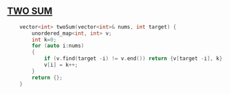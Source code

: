 ## [TWO SUM](https://leetcode.com/problems/two-sum/)
```cpp
    vector<int> twoSum(vector<int>& nums, int target) {
        unordered_map<int, int> v;
        int k=0;
        for (auto i:nums) 
        {
            if (v.find(target -i) != v.end()) return {v[target -i], k};
            v[i] = k++;
        }
        return {};
    }
```
